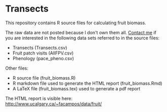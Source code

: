 Transects
=========

This repository contains R source files for calculating fruit biomass.

The raw data are not posted because I don't own them all. [Contact me](mailto:camposfa@gmail.com) if you are interested in the following data sets referred to in the source files:
- Transects (Transects.csv)
- Fruit patch visits (AllFPV.csv)
- Phenology (pace_pheno.csv)

Other files:
- R source file (fruit_biomass.R)
- R markdown file used to generate the HTML report (fruit_biomass.Rmd)
- A LaTeX file (fruit_biomass.tex) used to generate a pdf report

The HTML report is visible here: http://www.ucalgary.ca/~facampos/data/fruit/
